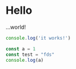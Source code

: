 # Hello

…world!

```js {3-4} fileName="/test/md" /a/
console.log('it works!')

const a = 1
const test = "fds"
console.log(a)
```
